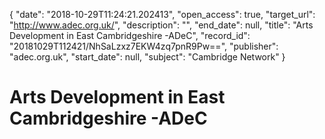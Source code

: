 {
  "date": "2018-10-29T11:24:21.202413", 
  "open_access": true, 
  "target_url": "http://www.adec.org.uk/", 
  "description": "", 
  "end_date": null, 
  "title": "Arts Development in East Cambridgeshire -ADeC", 
  "record_id": "20181029T112421/NhSaLzxz7EKW4zq7pnR9Pw==", 
  "publisher": "adec.org.uk", 
  "start_date": null, 
  "subject": "Cambridge Network"
}

# Arts Development in East Cambridgeshire -ADeC

